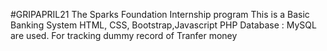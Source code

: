 #GRIPAPRIL21
The Sparks Foundation Internship program
This is a Basic Banking System
HTML, CSS, Bootstrap,Javascript PHP Database : MySQL are used.
For tracking dummy record of Tranfer money 
